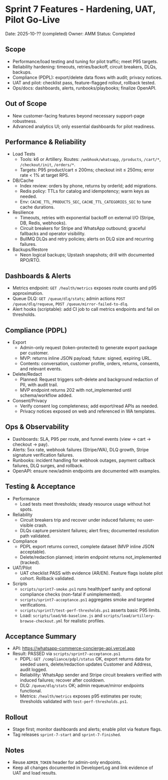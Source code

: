 # Sprint 7 Features - Hardening, UAT, Pilot Go-Live

Date: 2025-10-?? (completed)
Owner: AMM
Status: Completed

## Scope
- Performance/load testing and tuning for pilot traffic; meet P95 targets.
- Reliability hardening: timeouts, retries/backoff, circuit breakers, DLQs, backups.
- Compliance (PDPL): export/delete data flows with audit; privacy notices.
- UAT and pilot: checklist pass, feature-flagged rollout, rollback tested.
- Ops/docs: dashboards, alerts, runbooks/playbooks; finalize OpenAPI.

## Out of Scope
- New customer-facing features beyond necessary support-page robustness.
- Advanced analytics UI; only essential dashboards for pilot readiness.

## Performance & Reliability
- Load Tests
  - Tools: k6 or Artillery. Routes: `/webhook/whatsapp`, `/products`, `/cart/*`, `/checkout/init`, `/orders/*`.
  - Targets: P95 product/cart ≤ 200ms; checkout init ≤ 250ms; error rate < 1% at target RPS.
- DB/Cache
  - Index review: orders by phone, returns by orderId; add migrations.
  - Redis policy: TTLs for catalog and idempotency; warm keys as needed.
  - Env: `CACHE_TTL_PRODUCTS_SEC`, `CACHE_TTL_CATEGORIES_SEC` to tune cache durations.
- Resilience
  - Timeouts, retries with exponential backoff on external I/O (Stripe, DB, Redis, webhooks).
  - Circuit breakers for Stripe and WhatsApp outbound; graceful fallbacks and operator visibility.
  - BullMQ DLQs and retry policies; alerts on DLQ size and recurring failures.
- Backups/Restore
  - Neon logical backups; Upstash snapshots; drill with documented RPO/RTO.

## Dashboards & Alerts
- Metrics endpoint: `GET /health/metrics` exposes route counts and p95 approximation.
- Queue DLQ: `GET /queue/dlq/stats`; admin actions `POST /queue/dlq/requeue`, `POST /queue/mirror-failed-to-dlq`.
- Alert hooks (scriptable): add CI job to call metrics endpoints and fail on thresholds.

## Compliance (PDPL)
- Export
  - Admin-only request (token-protected) to generate export package per customer.
  - MVP: returns inline JSON payload; future: signed, expiring URL.
  - Contents: conversation, customer profile, orders, returns, consents, and relevant events.
- Delete/Redact
  - Planned: Request triggers soft-delete and background redaction of PII, with audit trail.
  - MVP endpoint returns 202 with not_implemented until schema/workflow added.
- Consent/Privacy
  - Verify consent log completeness; add export/read APIs as needed.
  - Privacy notices exposed on web and referenced in WA templates.

## Ops & Observability
- Dashboards: SLA, P95 per route, and funnel events (view → cart → checkout → pay).
- Alerts: 5xx rate, webhook failures (Stripe/WA), DLQ growth, Stripe signature verification failures.
- Runbooks: incident handling for webhook outages, payment callback failures, DLQ surges, and rollback.
- OpenAPI: ensure new/admin endpoints are documented with examples.

## Testing & Acceptance
- Performance
  - Load tests meet thresholds; steady resource usage without hot spots.
- Reliability
  - Circuit breakers trip and recover under induced failures; no user-visible crash.
  - DLQs capture persistent failures; alert fires; documented resolution path validated.
- Compliance
  - PDPL export returns correct, complete dataset (MVP inline JSON acceptable).
  - Delete/redaction planned; interim endpoint returns not_implemented (tracked).
- UAT/Pilot
  - UAT checklist PASS with evidence (AR/EN). Feature flags isolate pilot cohort. Rollback validated.
- Scripts
  - `scripts/sprint7-smoke.ps1` runs health/perf sanity and optional compliance checks (non-fatal if unimplemented).
  - `scripts/sprint7-acceptance.ps1` aggregates smoke and targeted verifications.
  - `scripts/sprint7/test-perf-thresholds.ps1` asserts basic P95 limits.
  - Load: `scripts/load/k6-baseline.js` and `scripts/load/artillery-browse-checkout.yml` for realistic profiles.

## Acceptance Summary
- API: https://whatsapp-commerce-concierge-api.vercel.app
- Result: PASSED via `scripts/sprint7-acceptance.ps1`
  - PDPL: `GET /compliance/pdpl/status` OK, export returns data for seeded users, delete/redaction updates Customer and Address, audit logged.
  - Reliability: WhatsApp sender and Stripe circuit breakers verified with induced failures; recover after cooldown.
  - DLQ: `/queue/dlq/stats` OK; admin requeue/mirror endpoints functional.
  - Metrics: `/health/metrics` exposes p95 estimates per route; thresholds validated with `test-perf-thresholds.ps1`.

## Rollout
- Stage first; monitor dashboards and alerts; enable pilot via feature flags.
- Tag releases `sprint-7-start` and `sprint-7-finished`.

## Notes
- Reuse `ADMIN_TOKEN` header for admin-only endpoints.
- Keep all changes documented in DeveloperLog and link evidence of UAT and load results.
